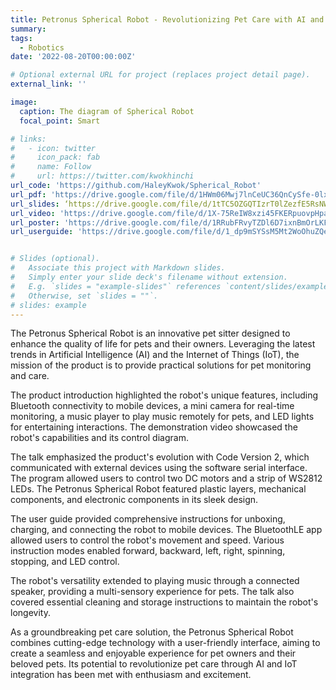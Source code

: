 ```yaml
---
title: Petronus Spherical Robot - Revolutionizing Pet Care with AI and IoT
summary: 
tags:
  - Robotics
date: '2022-08-20T00:00:00Z'

# Optional external URL for project (replaces project detail page).
external_link: ''

image:
  caption: The diagram of Spherical Robot
  focal_point: Smart

# links:
#   - icon: twitter
#     icon_pack: fab
#     name: Follow
#     url: https://twitter.com/kwokhinchi
url_code: 'https://github.com/HaleyKwok/Spherical_Robot'
url_pdf: 'https://drive.google.com/file/d/1HWm06Mwj7lnCeUC36QnCySfe-0lxmlIQ/view?usp=sharing'
url_slides: ‘https://drive.google.com/file/d/1tTC5OZGQTIzrT0lZezfE5RsNWeKfAXGQ/view?usp=sharing’
url_video: 'https://drive.google.com/file/d/1X-75ReIW8xzi45FKERpuovpHpaWbvhPE/view?usp=sharing'
url_poster: 'https://drive.google.com/file/d/1RRubFRvyTZDl6D7ixnBmOrLKFcAO5Gqd/view?usp=sharing'
url_userguide: 'https://drive.google.com/file/d/1_dp9mSYSsM5Mt2WoOhuZQe3kZDx-G-s5/view?usp=sharing'


# Slides (optional).
#   Associate this project with Markdown slides.
#   Simply enter your slide deck's filename without extension.
#   E.g. `slides = "example-slides"` references `content/slides/example-slides.md`.
#   Otherwise, set `slides = ""`.
# slides: example
---
```


The Petronus Spherical Robot is an innovative pet sitter designed to enhance the quality of life for pets and their owners. Leveraging the latest trends in Artificial Intelligence (AI) and the Internet of Things (IoT), the mission of the product is to provide practical solutions for pet monitoring and care.

The product introduction highlighted the robot's unique features, including Bluetooth connectivity to mobile devices, a mini camera for real-time monitoring, a music player to play music remotely for pets, and LED lights for entertaining interactions. The demonstration video showcased the robot's capabilities and its control diagram.

The talk emphasized the product's evolution with Code Version 2, which communicated with external devices using the software serial interface. The program allowed users to control two DC motors and a strip of WS2812 LEDs. The Petronus Spherical Robot featured plastic layers, mechanical components, and electronic components in its sleek design.

The user guide provided comprehensive instructions for unboxing, charging, and connecting the robot to mobile devices. The BluetoothLE app allowed users to control the robot's movement and speed. Various instruction modes enabled forward, backward, left, right, spinning, stopping, and LED control.

The robot's versatility extended to playing music through a connected speaker, providing a multi-sensory experience for pets. The talk also covered essential cleaning and storage instructions to maintain the robot's longevity.

As a groundbreaking pet care solution, the Petronus Spherical Robot combines cutting-edge technology with a user-friendly interface, aiming to create a seamless and enjoyable experience for pet owners and their beloved pets. Its potential to revolutionize pet care through AI and IoT integration has been met with enthusiasm and excitement.